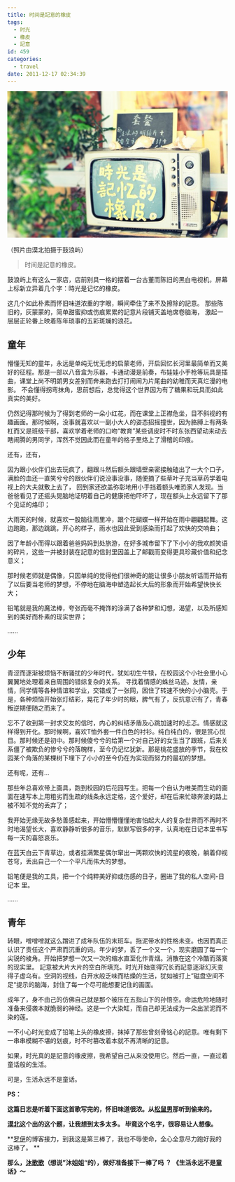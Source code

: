 ```yaml
---
title: 时间是記意的橡皮
tags:
  - 时光
  - 橡皮
  - 記意
id: 459
categories:
  - travel
date: 2011-12-17 02:34:39
---
```


![](/images/time-is-the-meaning-of-the-rubber-in-mind.jpg)

（照片由漠北拍摄于鼓浪屿）

> 时间是記意的橡皮。

鼓浪屿上有这么一家店，店前别具一格的摆着一台古董而陈旧的黑白电视机，屏幕上标新立异着几个字：時光是记忆的橡皮。

这几个如此朴素而怀旧味道浓重的字眼，瞬间牵住了来不及擦除的記意。 那些陈旧的，灰蒙蒙的，简单甜蜜抑或伤痕累累的記意片段铺天盖地席卷脑海， 激起一层层正轮番上映着陈年琐事的五彩斑斓的浪花。

## 童年

懵懂无知的童年，永远是单纯无忧无虑的启蒙老师，开启回忆长河里最简单而又美好的征程。那是一部以八音盒为乐器，卡通动漫是前奏，布娃娃小手枪等玩具是插曲，课堂上尚不明朗男女差别而奔来跑去打打闹闹为片尾曲的幼稚而天真烂漫的电影。 不会懂得拐弯抹角，思前想后，总觉得这个世界因为有了糖果和玩具而如此真实的美好。

仍然记得那时候为了得到老师的一朵小红花，而在课堂上正襟危坐，目不斜视的有趣画面。那时候啊，没事就喜欢以一副小大人的姿态招摇撞世，因为胳膊上有两条杠而又是班级干部，喜欢学着老师的口吻&ldquo;教育&rdquo;某些调皮时不时东张西望动来动去瞎闹腾的男同学，浑然不觉因此而在童年的格子里烙上了滑稽的印痕。

还有，还有，

因为跟小伙伴们出去玩疯了，翻跟斗然后额头跟墙壁亲密接触磕出了一大个口子，满脸的血还一直笑兮兮的跟伙伴们说没事没事，随便摘了些草叶子充当草药学着电视上的大夫就敷上去了， 回到家还欲盖弥彰地用小手挡着额头唯恐家人发现。当爸爸看见了还摇头晃脑地证明着自己的健康把他吓坏了，现在额头上永远留下了那个见证的烙印；

大雨天的时候，就喜欢一股脑往雨里冲，跟个花蝴蝶一样开始在雨中翩翩起舞。这边跑跑，那边跳跳，开心的样子，雨水也因此受到感染而打起了欢快的交响曲；

因了年龄小而得以跟着爸爸妈妈到处旅游，在好多城市留下了下小小的我欢颜笑语的碎片，这些一并被封装在記意的信封里因盖上了邮戳而变得更具珍藏价值和纪念意义；

那时候老师就是偶像，只因单纯的觉得他们很神奇的能让很多小朋友听话而开始有了以后要当老师的梦想，不停地在脑海中塑造起长大后的形象而开始希望快快长大；

铅笔就是我的魔法棒，夸张而毫不掩饰的涂满了各种梦和幻想，渴望，以及所感知到的美好而朴素的现实世界；

  &hellip;...

## 少年
青涩而逐渐被烦恼不断骚扰的少年时代，犹如初生牛犊，在校园这个小社会里小心翼翼地处理着来自周围的错综复杂的关系。 寻找着情感的蛛丝马迹。友情，亲情，同学情等各种情谊和学业，交错成了一张网，困住了转速不快的小小脑壳。于是，各种烦恼开始张灯结彩，晃花了年少时的眼，脾气有了，反抗意识有了，青春叛逆期便随之而来了。

忘不了收到第一封求交友的信时，内心的纠结矛盾及心跳加速时的忐忑。情感就这样得到开化。那时候啊，喜欢T恤外套一件白色的衬衫。纯白纯白的，很是赏心悦目。那时候还是初中。那时候傻兮兮的给第一个对自己好的女生当了跟班，后来关系僵了被欺负的惨兮兮的落魄样，至今仍记忆犹新。那是桃花盛放的季节，我在校园某个角落的某棵树下埋下了小小的至今仍在为实现而努力的最初的梦想。

还有呢，还有&hellip;

那些年总喜欢带上画具，跑到校园的后花园写生。把每一个自认为唯美而生动的画面在速写本上用粗劣而生疏的线条永远定格，这个爱好，却在后来忙碌奔波的路上被不知不觉的丢弃了；

我开始无缘无故多愁善感起来，开始懵懵懂懂地害怕起大人的复杂世界而不再时不时地渴望长大，喜欢静静听很多的音乐，默默写很多的字，认真地在日记本里书写每一天的喜怒哀乐。

在蓝天白云下青草边，或者挂满繁星偶尔窜出一两颗欢快的流星的夜晚，躺着仰视苍穹，丢出自己一个一个平凡而伟大的梦想。

铅笔便是我的工具，把一个个纯粹美好抑或伤感的日子，圈进了我的私人空间-日记本 里。

&hellip;...

## 青年
转眼，噌噌噌就这么蹭进了成年队伍的末班车。拖泥带水的性格未变。也因而真正认识了责任这个严肃而沉重的词。年少的梦，丢了一个又一个，现实磨圆了每一个尖锐的棱角。开始把梦想一次又一次的缩水直至化作青烟。消散在这个冷酷而落寞的现实里。 記意被大片大片的空白所填充。时光开始变得冗长而記意逐渐幻灭变得子虚乌有。空洞的视线，白开水般乏味而枯燥的生活，犹如被打上&rdquo;磁盘空间不足&ldquo;提示的脑海，封住了每一个尽可能想要记住的画面。

成年了，身不由己的仿佛自己就是那个被压在五指山下的孙悟空。命运危险地随时准备来侵袭本就脆弱的神经。这是一个大染缸，而自己却无法成为一朵出淤泥而不染的莲。

一不小心时光变成了铅笔上头的橡皮擦，抹掉了那些曾刻骨铭心的記意。唯有剩下一串串模糊不堪的划痕，时不时篡改着本就不再清晰的記意。

如果，时光真的是記意的橡皮擦，我希望自己从来没使用它。然后一直，一直过着童话般的生活。

可是，生活永远不是童话。

**PS：**

**这篇日志是听着下面这首歌写完的，怀旧味道很浓。从[松鼠男](http://www.80-go.com/201112/experienced-years-of-hurt-taught-me-kept-loaded.html)那听到偷来的。**

**[漠北](http://www.imobei.com/)这个出的这个题，让我想到太多太多。 毕竟这个名字，很容易让人想像。**

**[罗伊](http://dearroy.com)的博客接力，到我这是第三棒了，我也不辱使命，全心全意尽力跑好我的这棒了。 **

**那么，[沐歌歌](http://mugee.info/)（想说&rdquo;沐姐姐&ldquo;的），做好准备接下一棒了吗 ？ 《生活永远不是童话》～**

